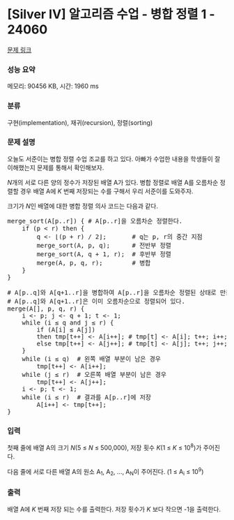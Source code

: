 # [Silver IV] 알고리즘 수업 - 병합 정렬 1 - 24060 

[문제 링크](https://www.acmicpc.net/problem/24060) 

### 성능 요약

메모리: 90456 KB, 시간: 1960 ms

### 분류

구현(implementation), 재귀(recursion), 정렬(sorting)

### 문제 설명

<p style="user-select: auto;">오늘도 서준이는 병합 정렬 수업 조교를 하고 있다. 아빠가 수업한 내용을 학생들이 잘 이해했는지 문제를 통해서 확인해보자.</p>

<p style="user-select: auto;"><em style="user-select: auto;">N</em>개의 서로 다른 양의 정수가 저장된 배열 A가 있다. 병합 정렬로 배열 A를 오름차순 정렬할 경우 배열 A에 <em style="user-select: auto;">K </em>번째 저장되는 수를 구해서 우리 서준이를 도와주자.</p>

<p style="user-select: auto;">크기가 <em style="user-select: auto;">N</em>인 배열에 대한 병합 정렬 의사 코드는 다음과 같다.</p>

<pre style="user-select: auto;">merge_sort(A[p..r]) { # A[p..r]을 오름차순 정렬한다.
    if (p < r) then {
        q <- ⌊(p + r) / 2⌋;       # q는 p, r의 중간 지점
        merge_sort(A, p, q);      # 전반부 정렬
        merge_sort(A, q + 1, r);  # 후반부 정렬
        merge(A, p, q, r);        # 병합
    }
}

# A[p..q]와 A[q+1..r]을 병합하여 A[p..r]을 오름차순 정렬된 상태로 만든다.
# A[p..q]와 A[q+1..r]은 이미 오름차순으로 정렬되어 있다.
merge(A[], p, q, r) {
    i <- p; j <- q + 1; t <- 1;
    while (i ≤ q and j ≤ r) {
        if (A[i] ≤ A[j])
        then tmp[t++] <- A[i++]; # tmp[t] <- A[i]; t++; i++;
        else tmp[t++] <- A[j++]; # tmp[t] <- A[j]; t++; j++;
    }
    while (i ≤ q)  # 왼쪽 배열 부분이 남은 경우
        tmp[t++] <- A[i++];
    while (j ≤ r)  # 오른쪽 배열 부분이 남은 경우
        tmp[t++] <- A[j++];
    i <- p; t <- 1;
    while (i ≤ r)  # 결과를 A[p..r]에 저장
        A[i++] <- tmp[t++]; 
}</pre>

### 입력 

 <p style="user-select: auto;">첫째 줄에 배열 A의 크기 <em style="user-select: auto;">N</em>(5 ≤ <em style="user-select: auto;">N</em> ≤ 500,000), 저장 횟수 <em style="user-select: auto;">K</em>(1 ≤ <em style="user-select: auto;">K</em> ≤ 10<sup style="user-select: auto;">8</sup>)가 주어진다.</p>

<p style="user-select: auto;">다음 줄에 서로 다른 배열 A의 원소 A<sub style="user-select: auto;">1</sub>, A<sub style="user-select: auto;">2</sub>, ..., A<sub style="user-select: auto;">N</sub>이 주어진다. (1 ≤ A<sub style="user-select: auto;">i</sub> ≤ 10<sup style="user-select: auto;">9</sup>)</p>

### 출력 

 <p style="user-select: auto;">배열 A에 <em style="user-select: auto;">K </em>번째 저장 되는 수를 출력한다. 저장 횟수가 <em style="user-select: auto;">K </em>보다 작으면 -1을 출력한다.</p>

